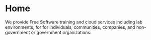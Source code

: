 # Home

We provide Free Software training and cloud services including lab environments, for for individuals, communities, companies, and non-government or government organizations.
